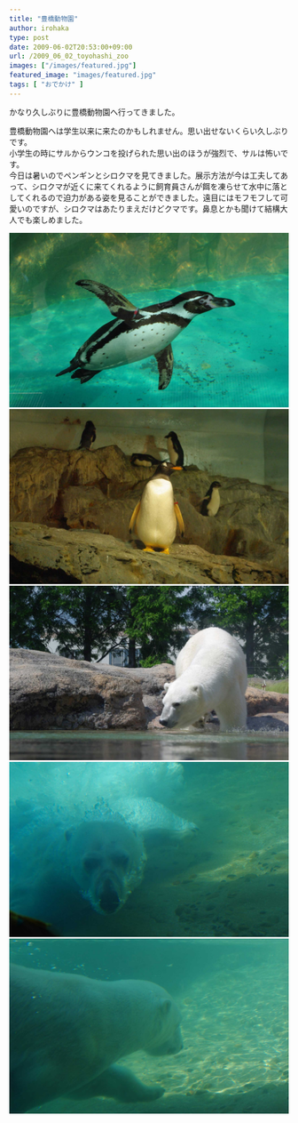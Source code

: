```yaml
---
title: "豊橋動物園"
author: irohaka
type: post
date: 2009-06-02T20:53:00+09:00
url: /2009_06_02_toyohashi_zoo
images: ["/images/featured.jpg"]
featured_image: "images/featured.jpg"
tags: [ "おでかけ" ]
---
```


 かなり久しぶりに豊橋動物園へ行ってきました。  
 <!--more-->

豊橋動物園へは学生以来に来たのかもしれません。思い出せないくらい久しぶりです。  
小学生の時にサルからウンコを投げられた思い出のほうが強烈で、サルは怖いです。  
今日は暑いのでペンギンとシロクマを見てきました。展示方法が今は工夫してあって、シロクマが近くに来てくれるように飼育員さんが餌を凍らせて水中に落としてくれるので迫力がある姿を見ることができました。遠目にはモフモフして可愛いのですが、シロクマはあたりまえだけどクマです。鼻息とかも聞けて結構大人でも楽しめました。  
  

![水中を飛ぶペンギン](images/2009_06_02_toyohashizoo01.jpg)  
![つよそう。](images/2009_06_02_toyohashizoo02.jpg)  
![水中の餌にロックオンしたようです。](images/2009_06_02_toyohashizoo03.jpg)  
![ざぶーーーん！！！](images/2009_06_02_toyohashizoo04.jpg)  
![気持ちよさそう。](images/2009_06_02_toyohashizoo05.jpg)  
